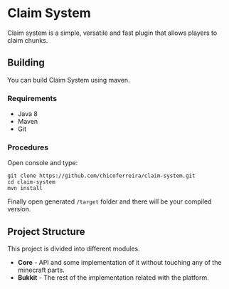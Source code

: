 # Claim System
Claim system is a simple, versatile and fast plugin that allows players to claim chunks. 

## Building
You can build Claim System using maven.

### Requirements
- Java 8
- Maven
- Git

### Procedures

Open console and type:

```shell script
git clone https://github.com/chicoferreira/claim-system.git
cd claim-system
mvn install
```

Finally open generated `/target` folder and there will be your compiled version.

## Project Structure

This project is divided into different modules.

* **Core** - API and some implementation of it without touching any of the minecraft parts.
* **Bukkit** - The rest of the implementation related with the platform. 